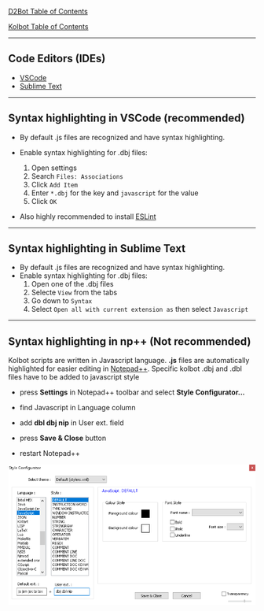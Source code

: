 [D2Bot Table of Contents](https://bhdocs.github.io/category/d2bot)

[Kolbot Table of Contents](https://bhdocs.github.io/category/kolbot)

---

## Code Editors (IDEs)

* [VSCode](https://code.visualstudio.com/)
* [Sublime Text](https://www.sublimetext.com/download)

---

## Syntax highlighting in VSCode (recommended)
 - By default .js files are recognized and have syntax highlighting.
 - Enable syntax highlighting for .dbj files:
   1) Open settings
   2) Search `Files: Associations`
   3) Click `Add Item`
   4) Enter `*.dbj` for the key and `javascript` for the value
   5) Click `OK`

  - Also highly recommended to install [ESLint](https://marketplace.visualstudio.com/items?itemName=dbaeumer.vscode-eslint)
---

## Syntax highlighting in Sublime Text
 - By default .js files are recognized and have syntax highlighting.
 - Enable syntax highlighting for .dbj files:
   1) Open one of the .dbj files
   2) Selecte `View` from the tabs
   3) Go down to `Syntax`
   4) Select `Open all with current extension as` then select `Javascript`
---

## Syntax highlighting in np++ (Not recommended)

Kolbot scripts are written in Javascript language. **.js** files are automatically highlighted for easier editing in [Notepad++](https://notepad-plus-plus.org/downloads/).
Specific kolbot .dbj and .dbl files have to be added to javascript style

* press **Settings** in Notepad++ toolbar and select **Style Configurator...**

* find Javascript in Language column

* add **dbl dbj nip** in User ext. field

* press **Save & Close** button

* restart Notepad++


![np++](img/kolbot-np++styleconfigurator.png)